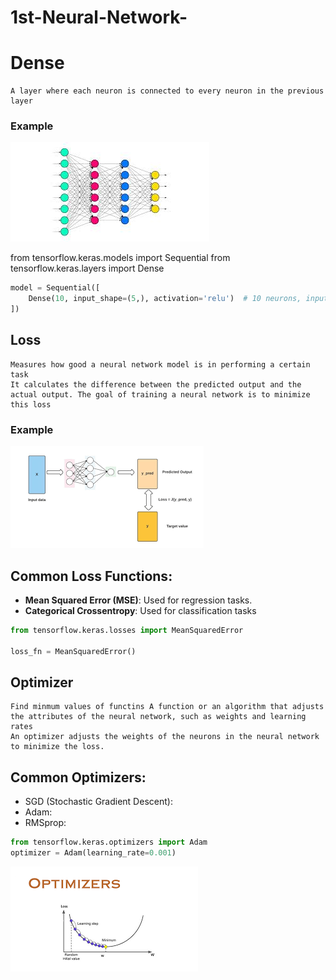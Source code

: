 # 1st-Neural-Network-
# Dense 
``` 
A layer where each neuron is connected to every neuron in the previous layer
```

### Example
![Alt Text](s.jpg)


from tensorflow.keras.models import Sequential
from tensorflow.keras.layers import Dense

```python
model = Sequential([
    Dense(10, input_shape=(5,), activation='relu')  # 10 neurons, input shape of 5 features
])
```
 ## Loss
 ``` 
 Measures how good a neural network model is in performing a certain task
 It calculates the difference between the predicted output and the actual output. The goal of training a neural network is to minimize this loss
 ```
### Example
![Alt Text](dow.png)
 

## Common Loss Functions:

- **Mean Squared Error (MSE)**: Used for regression tasks.
- **Categorical Crossentropy**: Used for classification tasks

```python 
from tensorflow.keras.losses import MeanSquaredError

loss_fn = MeanSquaredError()
```

## Optimizer
 ```
Find minmum values of functins A function or an algorithm that adjusts the attributes of the neural network, such as weights and learning rates
 An optimizer adjusts the weights of the neurons in the neural network to minimize the loss. 
 ```

 ## Common Optimizers:

- SGD (Stochastic Gradient Descent):
- Adam:
- RMSprop:

```python
from tensorflow.keras.optimizers import Adam
optimizer = Adam(learning_rate=0.001)

```
![Alt Text](t.png)
